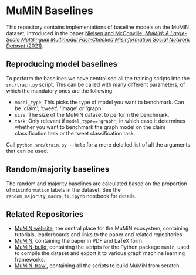 # MuMiN Baselines

This repository contains implementations of baseline models on the MuMiN
dataset, introduced in the paper [Nielsen and McConville: _MuMiN: A Large-Scale
Multilingual Multimodal Fact-Checked Misinformation Social Network Dataset_
(2021)](https://arxiv.org/abs/2202.11684).


## Reproducing model baselines

To perform the baselines we have centralised all the training scripts into the `src/train.py` script. This can be called with many different parameters, of which the mandatory ones are the following:

- `model_type`: This picks the type of model you want to benchmark. Can be 'claim', 'tweet', 'image' or 'graph.
- `size`: The size of the MuMiN dataset to perform the benchmark.
- `task`: Only relevant if `model_type=='graph'`, in which case it determines whether you want to benchmark the graph model on the claim classification task or the tweet classification task.

Call `python src/train.py --help` for a more detailed list of all the arguments
that can be used.


## Random/majority baselines

The random and majority baselines are calculated based on the proportion of
`misinformation` labels in the dataset. See the
`random_majority_macro_f1.ipynb` notebook for details.

## Related Repositories
- [MuMiN website](https://mumin-dataset.github.io/), the central place for the
  MuMiN ecosystem, containing tutorials, leaderboards and links to the paper
  and related repositories.
- [MuMiN](https://github.com/MuMiN-dataset/mumin), containing the
  paper in PDF and LaTeX form.
- [MuMiN-build](https://github.com/MuMiN-dataset/mumin-build),
  containing the scripts for the Python package `mumin`, used to compile the
  dataset and export it to various graph machine learning frameworks.
- [MuMiN-trawl](https://github.com/MuMiN-dataset/mumin-trawl), containing
  all the scripts to build MuMiN from scratch.
